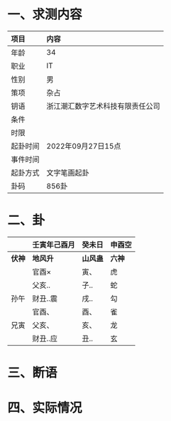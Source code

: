# 一、求测内容
|项目|内容|
|:-|:-|
|年龄|34|
|职业|IT|
|性别|男|
|策项|杂占|
|钥语|浙江潮汇数字艺术科技有限责任公司|
|条件||
|时限||
|起卦时间|2022年09月27日15点|
|事件时间||
|起卦方式|文字笔画起卦|
|卦码|856卦|

# 二、卦
||壬寅年己酉月|癸未日|申酉空|
|:-|:-|:-|:-|
|**伏神**|**地风升**|**山风蛊**|**六神**|
||官酉×|寅、|虎|
||父亥..|子..|蛇|
|孙午|财丑..震|戌..|勾|
||官酉、|酉、|雀|
|兄寅|父亥、|亥、|龙|
||财丑..应|丑..|玄|


# 三、断语

# 四、实际情况